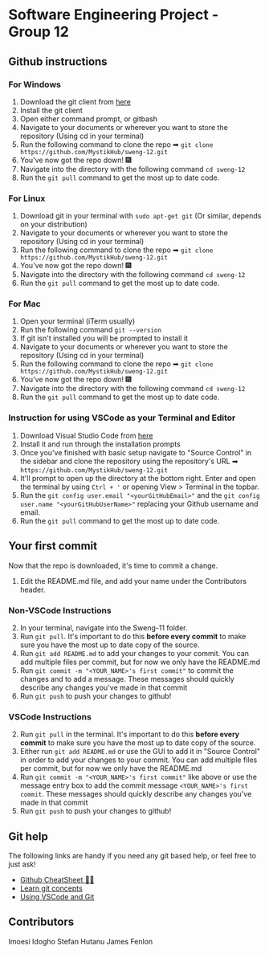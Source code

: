 # Software Engineering Project - Group 12

## Github instructions

### For Windows

1. Download the git client from [here](https://git-scm.com/downloads)
2. Install the git client
3. Open either command prompt, or gitbash
4. Navigate to your documents or wherever you want to store the repository (Using cd in your terminal)
5. Run the following command to clone the repo ➡ `git clone https://github.com/MystikHub/sweng-12.git`
6. You've now got the repo down! 🎆
7. Navigate into the directory with the following command `cd sweng-12`
8. Run the `git pull` command to get the most up to date code.

### For Linux

1. Download git in your terminal with `sudo apt-get git` (Or similar, depends on your distribution)
2. Navigate to your documents or wherever you want to store the repository (Using cd in your terminal)
3. Run the following command to clone the repo ➡ `git clone https://github.com/MystikHub/sweng-12.git`
4. You've now got the repo down! 🎆
5. Navigate into the directory with the following command `cd sweng-12`
6. Run the `git pull` command to get the most up to date code.

### For Mac

1. Open your terminal (iTerm usually)
2. Run the following command `git --version`
3. If git isn't installed you will be prompted to install it
4. Navigate to your documents or wherever you want to store the repository (Using cd in your terminal)
5. Run the following command to clone the repo ➡ `git clone https://github.com/MystikHub/sweng-12.git`
6. You've now got the repo down! 🎆
7. Navigate into the directory with the following command `cd sweng-12`
8. Run the `git pull` command to get the most up to date code.


### Instruction for using VSCode as your Terminal and Editor
1. Download Visual Studio Code from [here](https://code.visualstudio.com/download)
2. Install it and run through the installation prompts
3. Once you've finished with basic setup navigate to "Source Control" in the sidebar and clone the repository using the repository's URL ➡ `https://github.com/MystikHub/sweng-12.git`
4. It'll prompt to open up the directory at the bottom right. Enter and open the terminal by using `Ctrl + '` or opening View > Terminal in the topbar.
5. Run the `git config user.email "<yourGitHubEmail>"` and the `git config user.name "<yourGitHubUserName>"` replacing your Github username and email.
6. Run the `git pull` command to get the most up to date code.

## Your first commit

Now that the repo is downloaded, it's time to commit a change.

1. Edit the README.md file, and add your name under the Contributors header. 

### Non-VSCode Instructions

2. In your terminal, navigate into the Sweng-11 folder.
3. Run `git pull`. It's important to do this **before every commit** to make sure you have the most up to date copy of the source.
4. Run `git add README.md` to add your changes to your commit. You can add multiple files per commit, but for now we only have the README.md
5. Run `git commit -m "<YOUR_NAME>'s first commit"` to commit the changes and to add a message. These messages should quickly describe any changes you've made in that commit
6. Run `git push` to push your changes to github!

### VSCode Instructions

2. Run `git pull` in the terminal. It's important to do this **before every commit** to make sure you have the most up to date copy of the source.
4. Either run `git add README.md` or use the GUI to add it in "Source Control" in order to add your changes to your commit. You can add multiple files per commit, but for now we only have the README.md
5. Run `git commit -m "<YOUR_NAME>'s first commit"` like above or use the message entry box to add the commit message `<YOUR_NAME>'s first commit`. These messages should quickly describe any changes you've made in that commit
6. Run `git push` to push your changes to github!

## Git help

The following links are handy if you need any git based help, or feel free to just ask!

- [Github CheatSheet 👩‍💻](https://dev.to/usmslm102/git-cheat-sheet-4f5a)
- [Learn git concepts](https://dev.to/unseenwizzard/learn-git-concepts-not-commands-4gjc)
- [Using VSCode and Git](https://code.visualstudio.com/docs/editor/github)

## Contributors
Imoesi Idogho
Stefan Hutanu
James Fenlon
